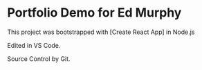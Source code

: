 # Portfolio Demo for Ed Murphy

This project was bootstrapped with [Create React App] in Node.js

Edited in VS Code.

Source Control by Git.


